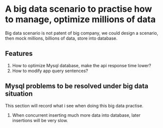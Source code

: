 # A big data scenario to practise how to manage, optimize millions of data

Big data scenario is not patent of big company, we could design a scenario,
then mock millions, billions of data, store into database.

## Features

1. How to optimize Mysql database, make the api response time lower?
2. How to modify app query sentences?


## Mysql problems to be resolved under big data situation

This section will record what i see when doing this big data practise.

1. When concurrent inserting much more data into database, later insertions will be very slow.
